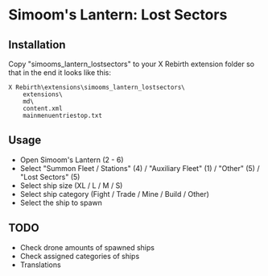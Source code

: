 # Simoom's Lantern: Lost Sectors

## Installation

Copy "simooms_lantern_lostsectors" to your X Rebirth extension folder so that in the end it looks like this:

```
X Rebirth\extensions\simooms_lantern_lostsectors\
    extensions\
    md\
    content.xml
    mainmenuentriestop.txt
```

## Usage

- Open Simoom's Lantern (2 - 6)
- Select "Summon Fleet / Stations" (4) / "Auxiliary Fleet" (1) / "Other" (5) / "Lost Sectors" (5)
- Select ship size (XL / L / M / S)
- Select ship category (Fight / Trade / Mine / Build / Other)
- Select the ship to spawn

## TODO

- Check drone amounts of spawned ships
- Check assigned categories of ships
- Translations
